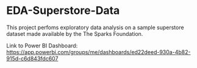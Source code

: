 # EDA-Superstore-Data
This project perfoms exploratory data analysis on a sample superstore dataset made available by the The Sparks Foundation.

Link to Power BI Dashboard: https://app.powerbi.com/groups/me/dashboards/ed22deed-930a-4b82-915d-c6d843fdc607
